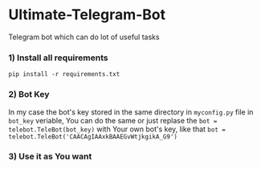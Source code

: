 # Ultimate-Telegram-Bot
Telegram bot which can do  lot of useful tasks

### 1) Install all requirements
```pip install -r requirements.txt```

### 2) Bot Key
In my case the bot's key stored in the same directory in ```myconfig.py``` file in ```bot_key``` veriable, You can do the same or just replase the ```bot = telebot.TeleBot(bot_key)``` with Your own bot's key, like that  ```bot = telebot.TeleBot('CAACAgIAAxkBAAEGvWtjkgikA_G9')```

### 3) Use it as You want
